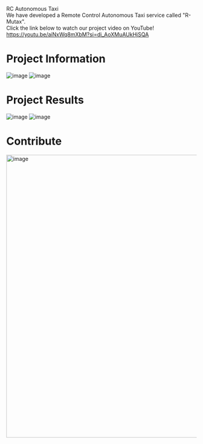 RC Autonomous Taxi<br />
We have developed a Remote Control Autonomous Taxi service called "R-Mutax".<br />
Click the link below to watch our project video on YouTube!<br />
https://youtu.be/aiNxWq8mXbM?si=di_AoXMuAUkHjSQA

# Project Information
![image](https://github.com/parkie0517/RC_Autonomous_Taxi/assets/80407632/cae40845-24c2-40cf-8d93-55a07a91cf01)
![image](https://github.com/parkie0517/RC_Autonomous_Taxi/assets/80407632/53c1b58f-0e9d-4629-93ce-d0b33e7c3dee)


# Project Results
![image](https://github.com/parkie0517/RC_Autonomous_Taxi/assets/80407632/2b0f3111-0fdf-430e-943f-1fb3785b7e17)
![image](https://github.com/parkie0517/RC_Autonomous_Taxi/assets/80407632/ef17eaac-e17b-4319-b087-42b215e128db)


# Contribute
<img width="748" alt="image" src="https://github.com/parkie0517/RC_Autonomous_Taxi/assets/80407632/c79660d6-374a-4a16-b9fe-ae808e684183">
